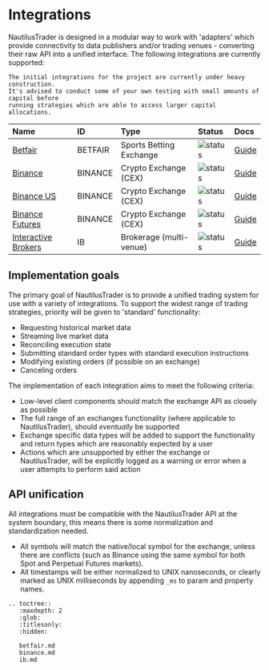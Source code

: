 # Integrations

NautilusTrader is designed in a modular way to work with 'adapters' which provide
connectivity to data publishers and/or trading venues - converting their raw API
into a unified interface. The following integrations are currently supported:

```{warning}
The initial integrations for the project are currently under heavy construction. 
It's advised to conduct some of your own testing with small amounts of capital before
running strategies which are able to access larger capital allocations.
```

| Name                                                    | ID      | Type                    | Status                                              | Docs                                                              |
|:--------------------------------------------------------|:--------|:------------------------|:----------------------------------------------------|:------------------------------------------------------------------|
[Betfair](https://betfair.com)                            | BETFAIR | Sports Betting Exchange | ![status](https://img.shields.io/badge/beta-yellow) | [Guide](https://docs.nautilustrader.io/integrations/betfair.html) |
[Binance](https://binance.com)                            | BINANCE | Crypto Exchange (CEX)   | ![status](https://img.shields.io/badge/beta-yellow) | [Guide](https://docs.nautilustrader.io/integrations/binance.html) |
[Binance US](https://binance.us)                          | BINANCE | Crypto Exchange (CEX)   | ![status](https://img.shields.io/badge/beta-yellow) | [Guide](https://docs.nautilustrader.io/integrations/binance.html) |
[Binance Futures](https://www.binance.com/en/futures)     | BINANCE | Crypto Exchange (CEX)   | ![status](https://img.shields.io/badge/beta-yellow) | [Guide](https://docs.nautilustrader.io/integrations/binance.html) |
[Interactive Brokers](https://www.interactivebrokers.com) | IB      | Brokerage (multi-venue) | ![status](https://img.shields.io/badge/beta-yellow) | [Guide](https://docs.nautilustrader.io/integrations/ib.html)      |

## Implementation goals

The primary goal of NautilusTrader is to provide a unified trading system for 
use with a variety of integrations. To support the widest range of trading 
strategies, priority will be given to 'standard' functionality:

- Requesting historical market data
- Streaming live market data
- Reconciling execution state
- Submitting standard order types with standard execution instructions
- Modifying existing orders (if possible on an exchange)
- Canceling orders

The implementation of each integration aims to meet the following criteria:

- Low-level client components should match the exchange API as closely as possible
- The full range of an exchanges functionality (where applicable to NautilusTrader), should _eventually_ be supported
- Exchange specific data types will be added to support the functionality and return
  types which are reasonably expected by a user
- Actions which are unsupported by either the exchange or NautilusTrader, will be explicitly logged as
a warning or error when a user attempts to perform said action

## API unification
All integrations must be compatible with the NautilusTrader API at the system boundary,
this means there is some normalization and standardization needed.

- All symbols will match the native/local symbol for the exchange, unless there are conflicts (such as Binance using the same symbol for both Spot and Perpetual Futures markets).
- All timestamps will be either normalized to UNIX nanoseconds, or clearly marked as UNIX milliseconds by appending `_ms` to param and property names.

```{eval-rst}
.. toctree::
   :maxdepth: 2
   :glob:
   :titlesonly:
   :hidden:
   
   betfair.md
   binance.md
   ib.md

```
